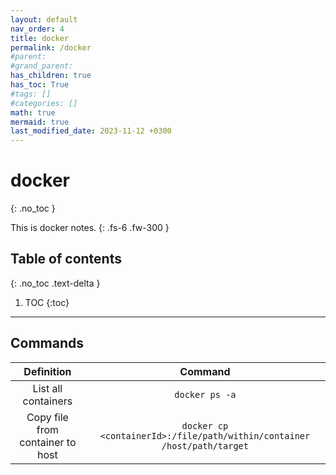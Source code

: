 ```yaml
---
layout: default
nav_order: 4
title: docker
permalink: /docker
#parent: 
#grand_parent: 
has_children: true
has_toc: True
#tags: []
#categories: []
math: true
mermaid: true
last_modified_date: 2023-11-12 +0300
---
```


# docker
{: .no_toc }

This is docker notes.
{: .fs-6 .fw-300 }

## Table of contents
{: .no_toc .text-delta }

1. TOC
{:toc}

---

## Commands

| Definition | Command |
|:---:|:---:|
| List all containers | `docker ps -a` |
| Copy file from container to host | `docker cp <containerId>:/file/path/within/container /host/path/target` |